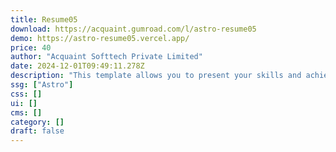 ```yaml
---
title: Resume05
download: https://acquaint.gumroad.com/l/astro-resume05
demo: https://astro-resume05.vercel.app/
price: 40
author: "Acquaint Softtech Private Limited"
date: 2024-12-01T09:49:11.278Z
description: "This template allows you to present your skills and achievements on the Internet with an innovative website for which you do not need to write a single line of code."
ssg: ["Astro"]
css: []
ui: []
cms: []
category: []
draft: false
---
```

